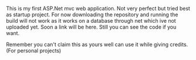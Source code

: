 This is my first ASP.Net mvc web application. Not very perfect but tried best as startup project.
For now downloading the repository and running the build will not work as it works on a database through net which ive not uploaded yet.
Soon a link will be here.
Still you can see the code if you want.

Remember you can't claim this as yours well can use it while giving credits. (For personal projects)
